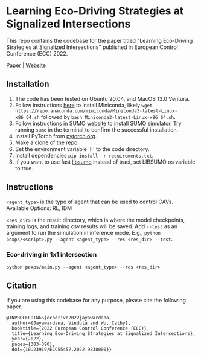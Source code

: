# Learning Eco-Driving Strategies at Signalized Intersections

This repo contains the codebase for the paper titled "Learning Eco-Driving Strategies at Signalized Intersections" published in European Control Conference (ECC) 2022.

[Paper](https://arxiv.org/pdf/2204.12561.pdf) | [Website](https://vindulamj.github.io/eco-driving-rl/)

## Installation
1. The code has been tested on Ubuntu 20.04, and MacOS 13.0 Ventura.
2. Follow instructions [here](https://docs.conda.io/projects/conda/en/latest/user-guide/install/) to install Miniconda, likely `wget https://repo.anaconda.com/miniconda/Miniconda3-latest-Linux-x86_64.sh` followed by `bash Miniconda3-latest-Linux-x86_64.sh`.
3. Follow instructions in SUMO [website](https://eclipse.dev/sumo/) to install SUMO simulator. Try running `sumo` in the terminal to confirm the successful installation.
4. Install PyTorch from [pytorch.org](pytorch.org).
5. Make a clone of the repo.
5. Set the environment variable 'F' to the code directory.
5. Install dependencies `pip install -r requirements.txt`.
6. If you want to use fast [libsumo](https://sumo.dlr.de/docs/Libsumo.html) instead of traci, set LIBSUMO os variable to true.

## Instructions
`<agent_type>` is the type of agent that can be used to control CAVs. Available Options: RL, IDM

`<res_dir>` is the result directory, which is where the model checkpoints, training logs, and training csv results will be saved. Add `--test` as an argument to run the simulation in inference mode. E.g., `python pexps/<script>.py --agent <agent_type> --res <res_dir> --test`.

### Eco-driving in 1x1 intersection
`python pexps/main.py --agent <agent_type> --res <res_dir>`  

## Citation 

If you are using this codebase for any purpose, please cite the following paper. 

```
@INPROCEEDINGS{ecodrive2022jayawardana,
  author={Jayawardana, Vindula and Wu, Cathy},
  booktitle={2022 European Control Conference (ECC)}, 
  title={Learning Eco-Driving Strategies at Signalized Intersections}, 
  year={2022},
  pages={383-390},
  doi={10.23919/ECC55457.2022.9838000}}
```
